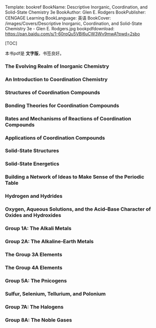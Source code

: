 Template: bookref
BookName: Descriptive Inorganic, Coordination, and Solid-State Chemistry 3e
BookAuthor: Glen E. Rodgers
BookPublisher: CENGAGE Learning
BookLanguage: 英语
BookCover: /images/Covers/Descriptive Inorganic, Coordination, and Solid-State Chemistry 3e - Glen E. Rodgers.jpg
bookpdfdownload: https://pan.baidu.com/s/1-60rqQu5VBl6uCW3Wv9mwA?pwd=2sbo 


[TOC]

本书pdf是 **文字版**，书签良好。


### The Evolving Realm of Inorganic Chemistry

### An Introduction to Coordination Chemistry

### Structures of Coordination Compounds

### Bonding Theories for Coordination Compounds

### Rates and Mechanisms of Reactions of Coordination Compounds

### Applications of Coordination Compounds

### Solid-State Structures

### Solid-State Energetics

### Building a Network of Ideas to Make Sense of the Periodic Table 

### Hydrogen and Hydrides

### Oxygen, Aqueous Solutions, and the Acid–Base Character of Oxides and Hydroxides

### Group 1A: The Alkali Metals

### Group 2A: The Alkaline-Earth Metals

### The Group 3A Elements

### The Group 4A Elements

### Group 5A: The Pnicogens

### Sulfur, Selenium, Tellurium, and Polonium

### Group 7A: The Halogens

### Group 8A: The Noble Gases